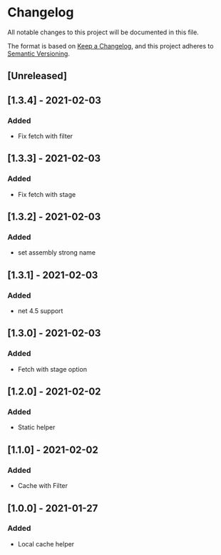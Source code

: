 # Changelog
All notable changes to this project will be documented in this file.

The format is based on [Keep a Changelog](https://keepachangelog.com/en/1.0.0/),
and this project adheres to [Semantic Versioning](https://semver.org/spec/v2.0.0.html).

## [Unreleased]

## [1.3.4] - 2021-02-03
### Added
- Fix fetch with filter

## [1.3.3] - 2021-02-03
### Added
- Fix fetch with stage

## [1.3.2] - 2021-02-03
### Added
- set assembly strong name

## [1.3.1] - 2021-02-03
### Added
- net 4.5 support

## [1.3.0] - 2021-02-03
### Added
- Fetch with stage option

## [1.2.0] - 2021-02-02
### Added
- Static helper

## [1.1.0] - 2021-02-02
### Added
- Cache with Filter

## [1.0.0] - 2021-01-27
### Added
- Local cache helper
